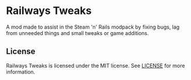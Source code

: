 # Railways Tweaks

A mod made to assist in the Steam 'n' Rails modpack by fixing bugs, lag from unneeded things and small tweaks or game additions.

## License
Railways Tweaks is licensed under the MIT license. See [LICENSE](LICENSE) for more information.